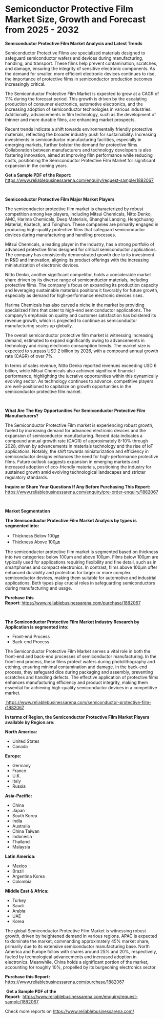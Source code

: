 <p><h1>Semiconductor Protective Film Market Size, Growth and Forecast from 2025 - 2032</h1></p><p><strong>Semiconductor Protective Film Market Analysis and Latest Trends</strong></p>
<p><p>Semiconductor Protective Films are specialized materials designed to safeguard semiconductor wafers and devices during manufacturing, handling, and transport. These films help prevent contamination, scratches, and damage, ensuring the integrity of sensitive electronic components. As the demand for smaller, more efficient electronic devices continues to rise, the importance of protective films in semiconductor production becomes increasingly critical.</p><p>The Semiconductor Protective Film Market is expected to grow at a CAGR of 11% during the forecast period. This growth is driven by the escalating production of consumer electronics, automotive electronics, and the increasing adoption of semiconductor technologies in various industries. Additionally, advancements in film technology, such as the development of thinner and more durable films, are enhancing market prospects.</p><p>Recent trends indicate a shift towards environmentally friendly protective materials, reflecting the broader industry push for sustainability. Increasing investments in semiconductor manufacturing facilities, especially in emerging markets, further bolster the demand for protective films. Collaboration between manufacturers and technology developers is also fostering innovation, aimed at improving film performance while reducing costs, positioning the Semiconductor Protective Film Market for significant expansion in the coming years.</p></p>
<p><strong>Get a Sample PDF of the Report:&nbsp;</strong> <a href="https://www.reliablebusinessarena.com/enquiry/request-sample/1882067?utm_campaign=1841&utm_medium=2&utm_source=Github&utm_content=ia&utm_term=07042025&utm_id=semiconductor-protective-film">https://www.reliablebusinessarena.com/enquiry/request-sample/1882067</a></p>
<p>&nbsp;</p>
<p><strong>Semiconductor Protective Film Major Market Players</strong></p>
<p><p>The semiconductor protective film market is characterized by robust competition among key players, including Mitsui Chemicals, Nitto Denko, AMC, Harima Chemicals, Deep Materials, Shanghai Lanqing, Hengchuang Material, Koatech, and Tsinghon. These companies are primarily engaged in producing high-quality protective films that safeguard semiconductor devices during manufacturing and handling processes.</p><p>Mitsui Chemicals, a leading player in the industry, has a strong portfolio of advanced protective films designed for critical semiconductor applications. The company has consistently demonstrated growth due to its investment in R&D and innovation, aligning its product offerings with the increasing miniaturization of electronic devices.</p><p>Nitto Denko, another significant competitor, holds a considerable market share driven by its diverse range of semiconductor materials, including protective films. The company's focus on expanding its production capacity and leveraging sustainable materials positions it favorably for future growth, especially as demand for high-performance electronic devices rises.</p><p>Harima Chemicals has also carved a niche in the market by providing specialized films that cater to high-end semiconductor applications. The company’s emphasis on quality and customer satisfaction has bolstered its revenue growth, which is projected to continue as semiconductor manufacturing scales up globally.</p><p>The overall semiconductor protective film market is witnessing increasing demand, estimated to expand significantly owing to advancements in technology and rising electronic consumption trends. The market size is expected to surpass USD 2 billion by 2026, with a compound annual growth rate (CAGR) of over 7%.</p><p>In terms of sales revenue, Nitto Denko reported revenues exceeding USD 6 billion, while Mitsui Chemicals also achieved significant financial performance, highlighting the lucrative opportunities within this dynamically evolving sector. As technology continues to advance, competitive players are well-positioned to capitalize on growth opportunities in the semiconductor protective film market.</p></p>
<p>&nbsp;</p>
<p><strong>What Are The Key Opportunities For Semiconductor Protective Film Manufacturers?</strong></p>
<p><p>The Semiconductor Protective Film market is experiencing robust growth, fueled by increasing demand for advanced electronic devices and the expansion of semiconductor manufacturing. Recent data indicates a compound annual growth rate (CAGR) of approximately 8-10% through 2028, driven by advancements in materials technology and the rise of IoT applications. Notably, the shift towards miniaturization and efficiency in semiconductor designs enhances the need for high-performance protective films. Future outlook suggests expansion in emerging markets and increased adoption of eco-friendly materials, positioning the industry for sustained growth amid evolving technological landscapes and stricter regulatory standards.</p></p>
<p><strong>Inquire or Share Your Questions If Any Before Purchasing This Report:</strong> <a href="https://www.reliablebusinessarena.com/enquiry/pre-order-enquiry/1882067?utm_campaign=1841&utm_medium=2&utm_source=Github&utm_content=ia&utm_term=07042025&utm_id=semiconductor-protective-film">https://www.reliablebusinessarena.com/enquiry/pre-order-enquiry/1882067</a></p>
<p>&nbsp;</p>
<p><strong>Market Segmentation</strong></p>
<p><strong>The Semiconductor Protective Film Market Analysis by types is segmented into:</strong></p>
<p><ul><li>Thickness Below 100㎛</li><li>Thickness Above 100㎛</li></ul></p>
<p><p>The semiconductor protective film market is segmented based on thickness into two categories: below 100µm and above 100µm. Films below 100µm are typically used for applications requiring flexibility and fine detail, such as in smartphones and compact electronics. In contrast, films above 100µm offer enhanced durability and protection for larger or more complex semiconductor devices, making them suitable for automotive and industrial applications. Both types play crucial roles in safeguarding semiconductors during manufacturing and usage.</p></p>
<p><strong>Purchase this Report:&nbsp;</strong><a href="https://www.reliablebusinessarena.com/purchase/1882067?utm_campaign=1841&utm_medium=2&utm_source=Github&utm_content=ia&utm_term=07042025&utm_id=semiconductor-protective-film">https://www.reliablebusinessarena.com/purchase/1882067</a></p>
<p>&nbsp;</p>
<p><strong>The Semiconductor Protective Film Market Industry Research by Application is segmented into:</strong></p>
<p><ul><li>Front-end Process</li><li>Back-end Process</li></ul></p>
<p><p>The Semiconductor Protective Film Market serves a vital role in both the front-end and back-end processes of semiconductor manufacturing. In the front-end process, these films protect wafers during photolithography and etching, ensuring minimal contamination and damage. In the back-end process, they safeguard dice during packaging and assembly, preventing scratches and handling defects. The effective application of protective films enhances manufacturing efficiency and product integrity, making them essential for achieving high-quality semiconductor devices in a competitive market.</p></p>
<p><a href="https://www.reliablebusinessarena.com/semiconductor-protective-film-r1882067?utm_campaign=1841&utm_medium=2&utm_source=Github&utm_content=ia&utm_term=07042025&utm_id=semiconductor-protective-film">&nbsp;https://www.reliablebusinessarena.com/semiconductor-protective-film-r1882067</a></p>
<p><strong>In terms of Region, the Semiconductor Protective Film Market Players available by Region are:</strong></p>
<p>
    <p> <strong> North America: </strong>
        <ul>
            <li>United States</li>
            <li>Canada</li>
        </ul>
        </p> 
    <p> <strong> Europe: </strong>
        <ul>
            <li>Germany</li>
            <li>France</li>
            <li>U.K.</li>
            <li>Italy</li>
            <li>Russia</li>
        </ul>
        </p> 
    <p> <strong> Asia-Pacific: </strong>
        <ul>
            <li>China</li>
            <li>Japan</li>
            <li>South Korea</li>
            <li>India</li>
            <li>Australia</li>
            <li>China Taiwan</li>
            <li>Indonesia</li>
            <li>Thailand</li>
            <li>Malaysia</li>
        </ul>
        </p> 
    <p> <strong> Latin America: </strong>
        <ul>
            <li>Mexico</li>
            <li>Brazil</li>
            <li>Argentina Korea</li>
            <li>Colombia</li>
        </ul>
        </p> 
    <p> <strong> Middle East & Africa: </strong>
        <ul>
            <li>Turkey</li>
            <li>Saudi</li>
            <li>Arabia</li>
            <li>UAE</li>
            <li>Korea</li>
        </ul>
    </p>
    </p>
<p><p>The global Semiconductor Protective Film Market is witnessing robust growth, driven by heightened demand in various regions. APAC is expected to dominate the market, commanding approximately 45% market share, primarily due to its extensive semiconductor manufacturing base. North America and Europe follow with shares around 25% and 20%, respectively, fueled by technological advancements and increased adoption in electronics. Meanwhile, China holds a significant portion of the market, accounting for roughly 10%, propelled by its burgeoning electronics sector.</p></p>
<p><strong>Purchase this Report: </strong><a href="https://www.reliablebusinessarena.com/purchase/1882067?utm_campaign=1841&utm_medium=2&utm_source=Github&utm_content=ia&utm_term=07042025&utm_id=semiconductor-protective-film">https://www.reliablebusinessarena.com/purchase/1882067</a></p>
<p>&nbsp;<strong>Get a Sample PDF of the Report:&nbsp;&nbsp;</strong><a href="https://www.reliablebusinessarena.com/enquiry/request-sample/1882067?utm_campaign=1841&utm_medium=2&utm_source=Github&utm_content=ia&utm_term=07042025&utm_id=semiconductor-protective-film">https://www.reliablebusinessarena.com/enquiry/request-sample/1882067</a></p>
<p><strong></strong></p>
<p>Check more reports on <a href="https://www.reliablebusinessarena.com/?utm_campaign=1841&utm_medium=2&utm_source=Github&utm_content=ia&utm_term=07042025&utm_id=semiconductor-protective-film">https://www.reliablebusinessarena.com/</a></p>